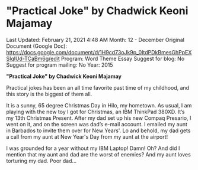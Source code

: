 # "Practical Joke" by Chadwick Keoni Majamay

Last Updated: February 21, 2021 4:48 AM
Month: 12 - December
Original Document (Google Doc): https://docs.google.com/document/d/1H9cd73oJk9p_0ltdPDkBmesGhPpEXSIqlUd-TCaBm6g/edit
Program: Word Theme Essay
Suggest for blog: No
Suggest for program mailing: No
Year: 2015

**"Practical Joke" by Chadwick Keoni Majamay**

Practical jokes has been an all time favorite past time of my childhood, and this story is the biggest of them all.

It is a sunny, 65 degree Christmas Day in Hilo, my hometown. As usual, I am playing with the new toy I got for Christmas, an IBM ThinkPad 380XD. It’s my 13th Christmas Present. After my dad set up his new Compaq Presario, I went on it, and on the screen was dad’s e-mail account. I emailed my aunt in Barbados to invite them over for New Years'. Lo and behold, my dad gets a call from my aunt at New Year's Day from my aunt at the airport!

I was grounded for a year without my IBM Laptop! Damn! Oh? And did I mention that my aunt and dad are the worst of enemies? And my aunt loves torturing my dad. Poor dad...